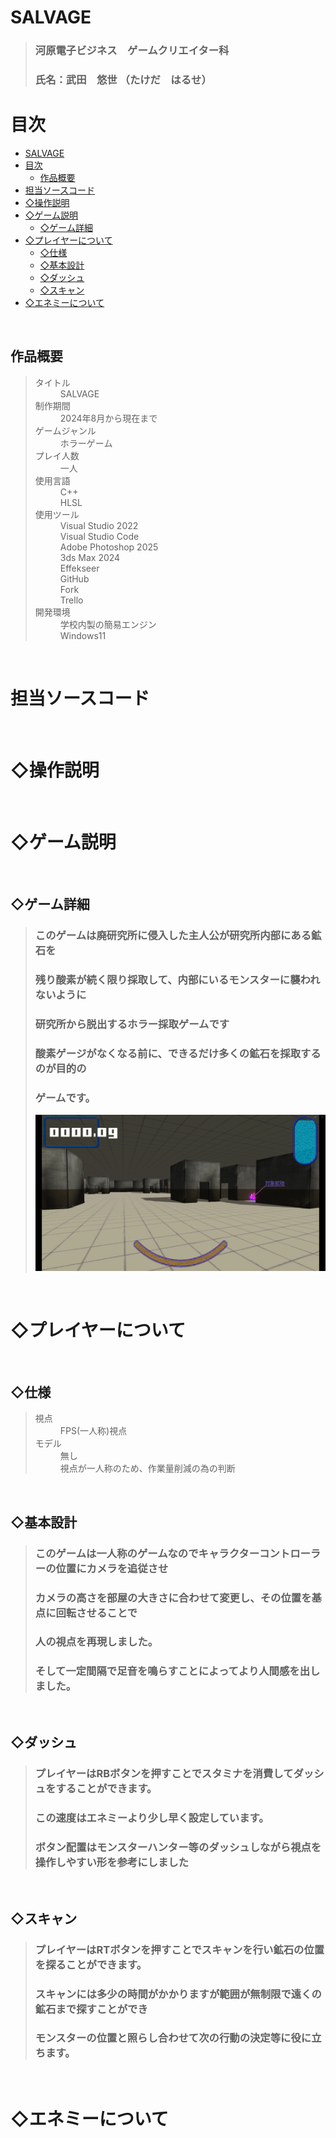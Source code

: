 # SALVAGE
> ### 河原電子ビジネス　ゲームクリエイター科
> ### 氏名：武田　悠世 （たけだ　はるせ）



# 目次
- [SALVAGE](#salvage)
- [目次](#目次)
  - [作品概要](#作品概要)
- [担当ソースコード](#担当ソースコード)
- [◇操作説明](#操作説明)
- [◇ゲーム説明](#ゲーム説明)
  - [◇ゲーム詳細](#ゲーム詳細)
- [◇プレイヤーについて](#プレイヤーについて)
  - [◇仕様](#仕様)
  - [◇基本設計](#基本設計)
  - [◇ダッシュ](#ダッシュ)
  - [◇スキャン](#スキャン)
- [◇エネミーについて](#エネミーについて)

<br />
  
<a id = "anchor1"></a>
## 作品概要
> <dl>
> <dt>タイトル</dt>
> <dd>SALVAGE</dd>
> <dt>制作期間</dt>
> <dd>2024年8月から現在まで</dd>
> <dt> ゲームジャンル</dt>
> <dd> ホラーゲーム</dd>
> <dt> プレイ人数</dt>
> <dd> 一人</dd>
> <dt> 使用言語</dt>
> <dd> C++</dd>
> <dd> HLSL</dd>
> <dt> 使用ツール</dt>
> <dd> Visual Studio 2022</dd>
> <dd> Visual Studio Code</dd>
> <dd> Adobe Photoshop 2025</dd>
> <dd> 3ds Max 2024</dd>
> <dd> Effekseer</dd>
> <dd> GitHub</dd>
> <dd> Fork</dd>
> <dd> Trello</dd>
> <dt> 開発環境</dt>
> <dd> 学校内製の簡易エンジン</dd>
> <dd> Windows11</dd>
> </dl>



<br />

<a id = "anchor2"></a>
# 担当ソースコード

<br />

<a id = "anchor3"></a>
# ◇操作説明

<br />

<a id = "anchor4"></a>
# ◇ゲーム説明

<br />

<a id = "game"></a>
## ◇ゲーム詳細
> ### このゲームは廃研究所に侵入した主人公が研究所内部にある鉱石を</dd>
> ### 残り酸素が続く限り採取して、内部にいるモンスターに襲われないように</dd>
> ### 研究所から脱出するホラー採取ゲームです</dd>
> ### 酸素ゲージがなくなる前に、できるだけ多くの鉱石を採取するのが目的の</dd>
> ### ゲームです。
> ![alt text](image1.png)

<br />

<a id = "player"></a>
# ◇プレイヤーについて

<br />

<a id = "playerSpecification"></a>
## ◇仕様
> <dl>
> <dt>視点</dt>
> <dd>FPS(一人称)視点</dd>
> <dt>モデル</dt>
> <dd>無し</dd>
> <dd>視点が一人称のため、作業量削減の為の判断</dd>
> </dl>

<br />

<a id = "playerBasicDesign"></a>
## ◇基本設計
> ### このゲームは一人称のゲームなのでキャラクターコントローラーの位置にカメラを追従させ</dd>
> ### カメラの高さを部屋の大きさに合わせて変更し、その位置を基点に回転させることで</dd>
> ### 人の視点を再現しました。
> ### そして一定間隔で足音を鳴らすことによってより人間感を出しました。</dd>

<br />

<a id = "run"></a>
## ◇ダッシュ
> ### プレイヤーはRBボタンを押すことでスタミナを消費してダッシュをすることができます。</dd>
> ### この速度はエネミーより少し早く設定しています。 </dd>
> ### ボタン配置はモンスターハンター等のダッシュしながら視点を操作しやすい形を参考にしました</dd>

<br />

<a id = "scan"></a>
## ◇スキャン
> ### プレイヤーはRTボタンを押すことでスキャンを行い鉱石の位置を探ることができます。</dd>
> ### スキャンには多少の時間がかかりますが範囲が無制限で遠くの鉱石まで探すことができ</dd>
> ### モンスターの位置と照らし合わせて次の行動の決定等に役に立ちます。</dd>

<br />

<a id = "enemy"></a>
# ◇エネミーについて

<br />

